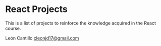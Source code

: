 # React Projects

This is a list of projects to reinforce the knowledge acquired in the React course.

León Cantillo cleonjd17@gmail.com